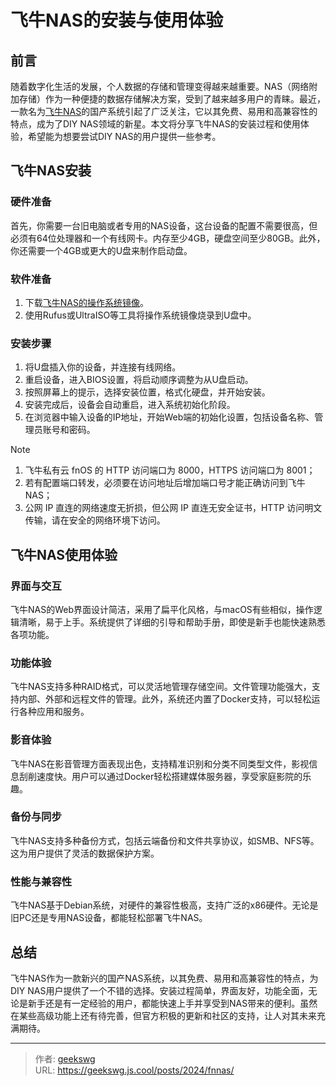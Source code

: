 # 飞牛NAS的安装与使用体验


## 前言

随着数字化生活的发展，个人数据的存储和管理变得越来越重要。NAS（网络附加存储）作为一种便捷的数据存储解决方案，受到了越来越多用户的青睐。最近，一款名为[飞牛NAS](https://www.fnnas.com/)的国产系统引起了广泛关注，它以其免费、易用和高兼容性的特点，成为了DIY NAS领域的新星。本文将分享飞牛NAS的安装过程和使用体验，希望能为想要尝试DIY NAS的用户提供一些参考。

## 飞牛NAS安装

### 硬件准备

首先，你需要一台旧电脑或者专用的NAS设备，这台设备的配置不需要很高，但必须有64位处理器和一个有线网卡。内存至少4GB，硬盘空间至少80GB。此外，你还需要一个4GB或更大的U盘来制作启动盘。

### 软件准备

1. 下载[飞牛NAS的操作系统镜像](https://www.fnnas.com/download)。
2. 使用Rufus或UltraISO等工具将操作系统镜像烧录到U盘中。

### 安装步骤

1. 将U盘插入你的设备，并连接有线网络。
2. 重启设备，进入BIOS设置，将启动顺序调整为从U盘启动。
3. 按照屏幕上的提示，选择安装位置，格式化硬盘，并开始安装。
4. 安装完成后，设备会自动重启，进入系统初始化阶段。
5. 在浏览器中输入设备的IP地址，开始Web端的初始化设置，包括设备名称、管理员账号和密码。
> [!NOTE]
> 1. 飞牛私有云 fnOS 的 HTTP 访问端口为 8000，HTTPS 访问端口为 8001；
> 2. 若有配置端口转发，必须要在访问地址后增加端口号才能正确访问到飞牛 NAS；
> 3. 公网 IP 直连的网络速度无折损，但公网 IP 直连无安全证书，HTTP 访问明文传输，请在安全的网络环境下访问。

## 飞牛NAS使用体验

### 界面与交互

飞牛NAS的Web界面设计简洁，采用了扁平化风格，与macOS有些相似，操作逻辑清晰，易于上手。系统提供了详细的引导和帮助手册，即使是新手也能快速熟悉各项功能。

### 功能体验

飞牛NAS支持多种RAID格式，可以灵活地管理存储空间。文件管理功能强大，支持内部、外部和远程文件的管理。此外，系统还内置了Docker支持，可以轻松运行各种应用和服务。

### 影音体验

飞牛NAS在影音管理方面表现出色，支持精准识别和分类不同类型文件，影视信息刮削速度快。用户可以通过Docker轻松搭建媒体服务器，享受家庭影院的乐趣。

### 备份与同步

飞牛NAS支持多种备份方式，包括云端备份和文件共享协议，如SMB、NFS等。这为用户提供了灵活的数据保护方案。

### 性能与兼容性

飞牛NAS基于Debian系统，对硬件的兼容性极高，支持广泛的x86硬件。无论是旧PC还是专用NAS设备，都能轻松部署飞牛NAS。

## 总结

飞牛NAS作为一款新兴的国产NAS系统，以其免费、易用和高兼容性的特点，为DIY NAS用户提供了一个不错的选择。安装过程简单，界面友好，功能全面，无论是新手还是有一定经验的用户，都能快速上手并享受到NAS带来的便利。虽然在某些高级功能上还有待完善，但官方积极的更新和社区的支持，让人对其未来充满期待。




---

> 作者: [geekswg](https://github.com/geekswg)  
> URL: https://geekswg.js.cool/posts/2024/fnnas/  

